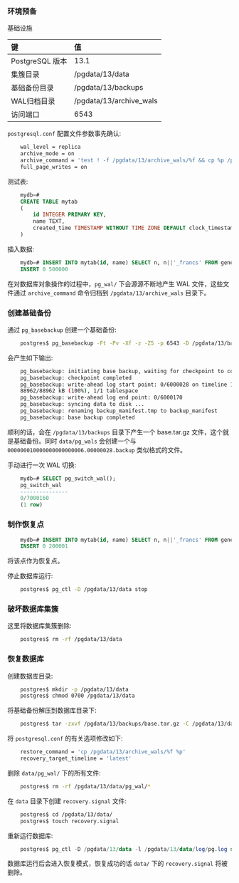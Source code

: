 
### 环境预备

基础设施

| 键              | 值                      |
|:----------------|:------------------------|
| PostgreSQL 版本 | 13.1                    |
| 集簇目录        | /pgdata/13/data         |
| 基础备份目录     | /pgdata/13/backups      |
| WAL归档目录     | /pgdata/13/archive_wals  |
| 访问端口        | 6543                     |

`postgresql.conf` 配置文件参数事先确认:
```sh
    wal_level = replica
    archive_mode = on
    archive_command = 'test ! -f /pgdata/13/archive_wals/%f && cp %p /pgdata/13/archive_wals/%f'
    full_page_writes = on
```

测试表:
```sql
    mydb=#
    CREATE TABLE mytab
    (
        id INTEGER PRIMARY KEY,
        name TEXT,
        created_time TIMESTAMP WITHOUT TIME ZONE DEFAULT clock_timestamp();
    )
```
插入数据:
```sql
    mydb=# INSERT INTO mytab(id, name) SELECT n, n||'_francs' FROM generate_series(1, 500000) n;
    INSERT 0 500000
```
在对数据库对象操作的过程中，`pg_wal/` 下会源源不断地产生 WAL 文件，这些文件通过 `archive_command` 命令归档到 `/pgdata/13/archive_wals` 目录下。


### 创建基础备份

通过 `pg_basebackup` 创建一个基础备份:
```sh
    postgres$ pg_basebackup -Ft -Pv -Xf -z -Z5 -p 6543 -D /pgdata/13/backups
```
会产生如下输出:
```sh
    pg_basebackup: initiating base backup, waiting for checkpoint to complete
    pg_basebackup: checkpoint completed
    pg_basebackup: write-ahead log start point: 0/6000028 on timeline 1
    88962/88962 kB (100%), 1/1 tablespace                                         
    pg_basebackup: write-ahead log end point: 0/6000170
    pg_basebackup: syncing data to disk ...
    pg_basebackup: renaming backup_manifest.tmp to backup_manifest
    pg_basebackup: base backup completed
```
顺利的话，会在 `/pgdata/13/backups` 目录下产生一个 base.tar.gz 文件，这个就是基础备份。同时 `data/pg_wals` 会创建一个与 `000000010000000000000006.00000028.backup` 类似格式的文件。

手动进行一次 WAL 切换:
```sql
    mydb=# SELECT pg_switch_wal();
    pg_switch_wal 
    ---------------
    0/7000160
    (1 row) 
```

### 制作恢复点

```sql
    mydb=# INSERT INTO mytab(id, name) SELECT n, n||'_francs' FROM generate_series(600000, 800000) n;
    INSERT 0 200001
```
将该点作为恢复点。

停止数据库运行:
```sh
    postgres$ pg_ctl -D /pgdata/13/data stop
```

### 破坏数据库集簇

这里将数据库集簇删除:
```sh
    postgres$ rm -rf /pgdata/13/data
```

### 恢复数据库

创建数据库目录:
```sh
    postgres$ mkdir -p /pgdata/13/data
    postgres$ chmod 0700 /pgdata/13/data
```

将基础备份解压到数据库目录下:
```sh
    postgres$ tar -zxvf /pgdata/13/backups/base.tar.gz -C /pgdata/13/data/
```

将 `postgresql.conf` 的有关选项修改如下:
```sh
    restore_command = 'cp /pgdata/13/archive_wals/%f %p'
    recovery_target_timeline = 'latest'
```

删除 `data/pg_wal/` 下的所有文件:
```sh
    postgres$ rm -rf /pgdata/13/data/pg_wal/*
```

在 `data` 目录下创建 `recovery.signal` 文件:
```sh
    postgres$ cd /pgdata/13/data/
    postgres$ touch recovery.signal
```

重新运行数据库:
```sql
    postgres$ pg_ctl -D /pgdata/13/data -l /pgdata/13/data/log/pg.log start
```
数据库运行后会进入恢复模式，恢复成功的话 `data/` 下的 `recovery.signal` 将被删除。
